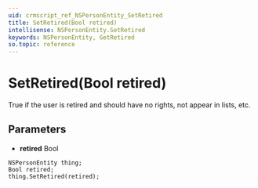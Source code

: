 ```yaml
---
uid: crmscript_ref_NSPersonEntity_SetRetired
title: SetRetired(Bool retired)
intellisense: NSPersonEntity.SetRetired
keywords: NSPersonEntity, GetRetired
so.topic: reference
---
```


# SetRetired(Bool retired)

True if the user is retired and should have no rights, not appear in lists, etc.

## Parameters

* **retired** Bool

```crmscript
NSPersonEntity thing;
Bool retired;
thing.SetRetired(retired);
```

